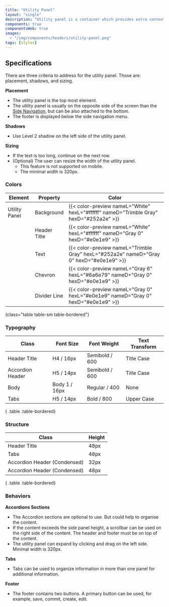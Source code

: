 ```yaml
---
title: "Utility Panel"
layout: "single"
description: "Utility panel is a container which provides extra content alongside with the primary screen content."
components: true
componentsWeb: true
images:
  - "/img/components/headers/utility-panel.png"
tags: [styles]
---
```


## Specifications

There are three criteria to address for the utility panel. Those are: placement, shadows, and sizing.

**Placement**

- The utility panel is the top most element.
- The utility panel is usually on the opposite side of the screen than the [Side Navigation](/components/web/side-navigation/), but can be also attached to the bottom.
- The footer is displayed below the side navigation menu.

**Shadows**

- Use Level 2 shadow on the left side of the utility panel.

**Sizing**

- If the text is too long, continue on the next row.
- (Optional) The user can resize the width of the utility panel.
  - This feature is not supported on mobile.
  - The minimal width is 320px.

### Colors

<!-- prettier-ignore-start -->
| Element | Property   | Color                                                                                  |
| ------- | ---------- | -------------------------------------------------------------------------------------- |
| Utility Panel | Background       | {{< color-preview nameL="White" hexL="#ffffff" nameD="Trimble Gray" hexD="#252a2e" >}} |
|         | Header Title | {{< color-preview nameL="White" hexL="#ffffff" nameD="Gray 0" hexD="#e0e1e9" >}}
|         | Text | {{< color-preview nameL="Trimble Gray" hexL="#252a2e" nameD="Gray 0" hexD="#e0e1e9" >}}
|         | Chevron | {{< color-preview nameL="Gray 6" hexL="#6a6e79" nameD="Gray 0" hexD="#e0e1e9" >}}
|         | Divider Line | {{< color-preview nameL="Gray 0" hexL="#e0e1e9" nameD="Gray 0" hexD="#e0e1e9" >}}      |
{class="table table-sm table-bordered"}
<!-- prettier-ignore-end -->

### Typography

<!-- prettier-ignore-start -->
| Class          | Font Size      | Font Weight | Text Transform   |
| -------------- | --------- | ------------- | ------------- |
| Header Title      | H4 / 16px    | Semibold / 600      | Title Case   |
| Accordion Header | H5 / 14px    | Semibold / 600       | Title Case   |
| Body   | Body 1 / 16px | Regular / 400      | None |
| Tabs   | H5 / 14px  | Bold / 800      | Upper Case |
{ .table .table-bordered}
<!-- prettier-ignore-end -->

### Structure

<!-- prettier-ignore-start -->
| Class          | Height      |
| -------------- | --------- |
| Header Title | 48px    |
| Tabs   | 48px |
| Accordion Header (Condensed)   | 32px  |
| Accordion Header (Condensed)   | 48px  |
{ .table .table-bordered}
<!-- prettier-ignore-end -->

### Behaviors

**Accordions Sections**

- The Accordion sections are optional to use. But could help to organise the content.
- If the content exceeds the side panel height, a scrollbar can be used on the right side of the content. The header and footer must be on top of the content.
- The utility panel can expand by clicking and drag on the left side. Minimal width is 320px.

**Tabs**

- Tabs can be used to organize information in more than one panel for additional information.

**Footer**

- The footer contains two buttons. A primary button can be used, for example, save, commit, create, edit.
